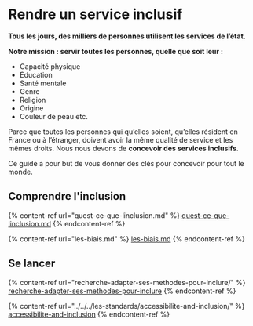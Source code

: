 # Rendre un service inclusif

**Tous les jours, des milliers de personnes utilisent les services de l’état.**

**Notre mission : servir toutes les personnes, quelle que soit leur :**

* Capacité physique
* Éducation
* Santé mentale
* Genre
* Religion
* Origine
* Couleur de peau etc.

Parce que toutes les personnes qui qu’elles soient, qu’elles résident en France ou à l’étranger, doivent avoir la même qualité de service et les mêmes droits. Nous nous devons de **concevoir des services inclusifs**.

Ce guide a pour but de vous donner des clés pour concevoir pour tout le monde.

## Comprendre l'inclusion

{% content-ref url="quest-ce-que-linclusion.md" %}
[quest-ce-que-linclusion.md](quest-ce-que-linclusion.md)
{% endcontent-ref %}

{% content-ref url="les-biais.md" %}
[les-biais.md](les-biais.md)
{% endcontent-ref %}

## Se lancer

{% content-ref url="recherche-adapter-ses-methodes-pour-inclure/" %}
[recherche-adapter-ses-methodes-pour-inclure](recherche-adapter-ses-methodes-pour-inclure/)
{% endcontent-ref %}

{% content-ref url="../../../les-standards/accessibilite-and-inclusion/" %}
[accessibilite-and-inclusion](../../../les-standards/accessibilite-and-inclusion/)
{% endcontent-ref %}
